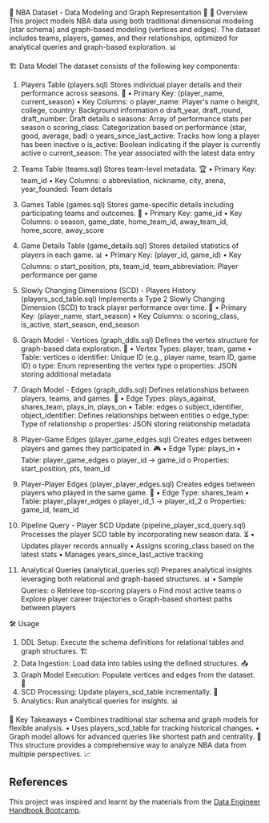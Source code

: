🏀 NBA Dataset - Data Modeling and Graph Representation 🏀
📌 Overview
This project models NBA data using both traditional dimensional modeling (star schema) and graph-based modeling (vertices and edges). The dataset includes teams, players, games, and their relationships, optimized for analytical queries and graph-based exploration. 📊

🏗️ Data Model
The dataset consists of the following key components:
1. Players Table (players.sql)
Stores individual player details and their performance across seasons. 👤
    •	Primary Key: (player_name, current_season)
    •	Key Columns:
    o	player_name: Player's name
    o	height, college, country: Background information
    o	draft_year, draft_round, draft_number: Draft details
    o	seasons: Array of performance stats per season
    o	scoring_class: Categorization based on performance (star, good, average, bad)
    o	years_since_last_active: Tracks how long a player has been inactive
    o	is_active: Boolean indicating if the player is currently active
    o	current_season: The year associated with the latest data entry
   
2. Teams Table (teams.sql)
Stores team-level metadata. 🏆
    •	Primary Key: team_id
    •	Key Columns:
    o	abbreviation, nickname, city, arena, year_founded: Team details
   
3. Games Table (games.sql)
Stores game-specific details including participating teams and outcomes. 🏀
    •	Primary Key: game_id
    •	Key Columns:
    o	season, game_date, home_team_id, away_team_id, home_score, away_score
   
4. Game Details Table (game_details.sql)
Stores detailed statistics of players in each game. 📊
    •	Primary Key: (player_id, game_id)
    •	Key Columns:
    o	start_position, pts, team_id, team_abbreviation: Player performance per game
   
5. Slowly Changing Dimensions (SCD) - Players History (players_scd_table.sql)
Implements a Type 2 Slowly Changing Dimension (SCD) to track player performance over time. 🔄
    •	Primary Key: (player_name, start_season)
    •	Key Columns:
    o	scoring_class, is_active, start_season, end_season
   
6. Graph Model - Vertices (graph_ddls.sql)
Defines the vertex structure for graph-based data exploration. 🔗
    •	Vertex Types: player, team, game
    •	Table: vertices
    o	identifier: Unique ID (e.g., player name, team ID, game ID)
    o	type: Enum representing the vertex type
    o	properties: JSON storing additional metadata
   
7. Graph Model - Edges (graph_ddls.sql)
Defines relationships between players, teams, and games. 🔄
    •	Edge Types: plays_against, shares_team, plays_in, plays_on
    •	Table: edges
    o	subject_identifier, object_identifier: Defines relationships between entities
    o	edge_type: Type of relationship
    o	properties: JSON storing relationship metadata
   
8. Player-Game Edges (player_game_edges.sql)
Creates edges between players and games they participated in. 🎮
    •	Edge Type: plays_in
    •	Table: player_game_edges
    o	player_id → game_id
    o	Properties: start_position, pts, team_id
   
9. Player-Player Edges (player_player_edges.sql)
Creates edges between players who played in the same game. 🤝
    •	Edge Type: shares_team
    •	Table: player_player_edges
    o	player_id_1 → player_id_2
    o	Properties: game_id, team_id

   
10. Pipeline Query - Player SCD Update (pipeline_player_scd_query.sql)
Processes the player SCD table by incorporating new season data. ⏳
    •	Updates player records annually
    •	Assigns scoring_class based on the latest stats
    •	Manages years_since_last_active tracking
    
11. Analytical Queries (analytical_queries.sql)
Prepares analytical insights leveraging both relational and graph-based structures. 📊
    •	Sample Queries:
    o	Retrieve top-scoring players
    o	Find most active teams
    o	Explore player career trajectories
    o	Graph-based shortest paths between players

    
🛠️ Usage
1.	DDL Setup: Execute the schema definitions for relational tables and graph structures. 🏗️
2.	Data Ingestion: Load data into tables using the defined structures. 📥
3.	Graph Model Execution: Populate vertices and edges from the dataset. 🔗
4.	SCD Processing: Update players_scd_table incrementally. 🔄
5.	Analytics: Run analytical queries for insights. 📊
   
🎯 Key Takeaways
•	Combines traditional star schema and graph models for flexible analysis.
•	Uses players_scd_table for tracking historical changes.
•	Graph model allows for advanced queries like shortest path and centrality. 🚀
This structure provides a comprehensive way to analyze NBA data from multiple perspectives. 📈


## References
This project was inspired and learnt by the materials from the [Data Engineer Handbook Bootcamp](https://github.com/DataExpert-io/data-engineer-handbook/tree/main/bootcamp/materials).
